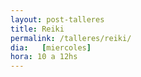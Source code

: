 ```yaml
---
layout: post-talleres
title: Reiki
permalink: /talleres/reiki/
dia:   [miercoles]
hora: 10 a 12hs
---
```


